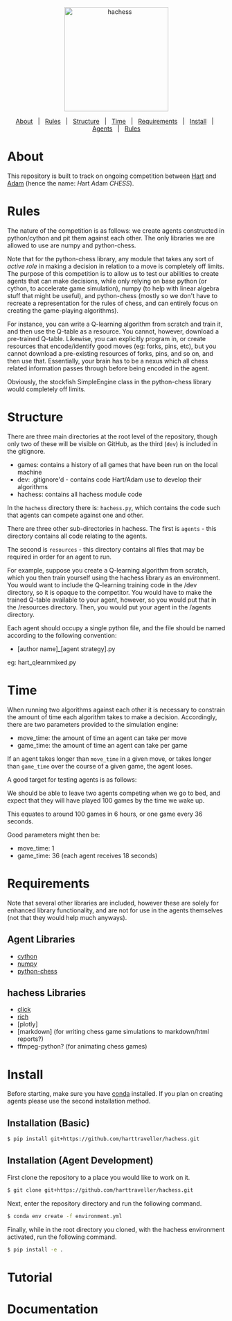 <div align="center" id="top">
  <img src="https://media4.giphy.com/media/Spty0N8Cg3lNMnFLoB/giphy.gif" width="240" alt="hachess"/>
</div>

<p align="center">
  <a href="#about">About</a> &#xa0; | &#xa0;
  <a href="#rules">Rules</a> &#xa0; | &#xa0;
  <a href="#structure">Structure</a> &#xa0; | &#xa0;
  <a href="#time">Time</a> &#xa0; | &#xa0;
  <a href="#requirements">Requirements</a> &#xa0; | &#xa0;
  <a href="#install">Install</a> &#xa0; | &#xa0;
  <a href="#agents">Agents</a> &#xa0; | &#xa0;
  <a href="#rules">Rules</a>

</p>

# About

This repository is built to track on ongoing competition between [Hart](https://www.github.com/harttraveller) and [Adam](https://www.github.com/adamatbi) (hence the name: *H*art *A*dam _CHESS_).

# Rules

The nature of the competition is as follows: we create agents constructed in python/cython and pit them against each other. The only libraries we are allowed to use are numpy and python-chess.

Note that for the python-chess library, any module that takes any sort of _active role_ in making a decision in relation to a move is completely off limits. The purpose of this competition is to allow us to test our abilities to create agents that can make decisions, while only relying on base python (or cython, to accelerate game simulation), numpy (to help with linear algebra stuff that might be useful), and python-chess (mostly so we don't have to recreate a representation for the rules of chess, and can entirely focus on creating the game-playing algorithms).

For instance, you can write a Q-learning algorithm from scratch and train it, and then use the Q-table as a resource. You cannot, however, download a pre-trained Q-table. Likewise, you can explicitly program in, or create resources that encode/identify good moves (eg: forks, pins, etc), but you cannot download a pre-existing resources of forks, pins, and so on, and then use that. Essentially, your brain has to be a nexus which all chess related information passes through before being encoded in the agent.

Obviously, the stockfish SimpleEngine class in the python-chess library would completely off limits.

# Structure

There are three main directories at the root level of the repository, though only two of these will be visible on GitHub, as the third (`dev`) is included in the gitignore.

- games: contains a history of all games that have been run on the local machine
- dev: .gitignore'd - contains code Hart/Adam use to develop their algorithms
- hachess: contains all hachess module code

In the `hachess` directory there is: `hachess.py`, which contains the code such that agents can compete against one and other.

There are three other sub-directories in hachess. The first is `agents` - this directory contains all code relating to the agents.

The second is `resources` - this directory contains all files that may be required in order for an agent to run.

For example, suppose you create a Q-learning algorithm from scratch, which you then train yourself using the hachess library as an environment. You would want to include the Q-learning training code in the /dev directory, so it is opaque to the competitor. You would have to make the trained Q-table available to your agent, however, so you would put that in the /resources directory. Then, you would put your agent in the /agents directory.

Each agent should occupy a single python file, and the file should be named according to the following convention:

- [author name]\_[agent strategy].py

eg: hart_qlearnmixed.py

# Time

When running two algorithms against each other it is necessary to constrain the amount of time each algorithm takes to make a decision. Accordingly, there are two parameters provided to the simulation engine:

- move_time: the amount of time an agent can take per move
- game_time: the amount of time an agent can take per game

If an agent takes longer than `move_time` in a given move, or takes longer than `game_time` over the course of a given game, the agent loses.

A good target for testing agents is as follows:

We should be able to leave two agents competing when we go to bed, and expect that they will have played 100 games by the time we wake up.

This equates to around 100 games in 6 hours, or one game every 36 seconds.

Good parameters might then be:

- move_time: 1
- game_time: 36 (each agent receives 18 seconds)

# Requirements

Note that several other libraries are included, however these are solely for enhanced library functionality, and are not for use in the agents themselves (not that they would help much anyways).

## Agent Libraries

- [cython]()
- [numpy](https://github.com/numpy/numpy)
- [python-chess](https://github.com/niklasf/python-chess)

## hachess Libraries

- [click](https://click.palletsprojects.com/en/8.1.x/)
- [rich](https://rich.readthedocs.io/en/stable/introduction.html)
- [plotly]
- [markdown] (for writing chess game simulations to markdown/html reports?)
- ffmpeg-python? (for animating chess games)

# Install

Before starting, make sure you have [conda](https://docs.conda.io/en/latest/miniconda.html) installed. If you plan on creating agents please use the second installation method.

## Installation (Basic)

```bash
$ pip install git+https://github.com/harttraveller/hachess.git
```

## Installation (Agent Development)

First clone the repository to a place you would like to work on it.

```bash
$ git clone git+https://github.com/harttraveller/hachess.git
```

Next, enter the repository directory and run the following command.

```bash
$ conda env create -f environment.yml
```

Finally, while in the root directory you cloned, with the hachess environment activated, run the following command.

```bash
$ pip install -e .
```

# Tutorial

# Documentation
